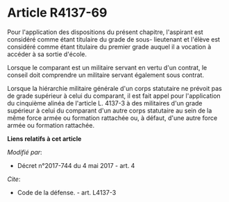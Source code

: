 # Article R4137-69

Pour l'application des dispositions du présent chapitre, l'aspirant est considéré comme étant titulaire du grade de sous-
lieutenant et l'élève est considéré comme étant titulaire du premier grade auquel il a vocation à accéder à sa sortie
d'école.

Lorsque le comparant est un militaire servant en vertu d'un contrat, le conseil doit comprendre un militaire servant
également sous contrat.

Lorsque la hiérarchie militaire générale d'un corps statutaire ne prévoit pas de grade supérieur à celui du comparant, il est
fait appel pour l'application du cinquième alinéa de l'article L. 4137-3 à des militaires d'un grade supérieur à celui du
comparant d'un autre corps statutaire au sein de la même force armée ou formation rattachée ou, à défaut, d'une autre force
armée ou formation rattachée.

**Liens relatifs à cet article**

_Modifié par_:

  - Décret n°2017-744 du 4 mai 2017 - art. 4

_Cite_:

  - Code de la défense. - art. L4137-3

